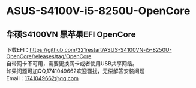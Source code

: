 # ASUS-S4100V-i5-8250U-OpenCore
## 华硕S4100VN 黑苹果EFI OpenCore
下载EFI：https://github.com/321restart/ASUS-S4100VN-i5-8250U-OpenCore/releases/tag/OpenCore  
自带网卡不可用，需要更换网卡或者使用USB共享网络。  
如果问题可加QQ,1741049662欢迎骚扰，无偿解答安装问题  
Email：1741049662@qq.com
